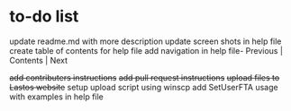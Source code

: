 # to-do list

update readme.md with more description
update screen shots in help file
create table of contents for help file
add  navigation in help file- Previous | Contents | Next

~~add contributers instructions~~
~~add pull request instructions~~
~~upload files to Lastos website~~
setup upload script using winscp
add SetUserFTA usage with examples in help file
